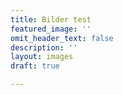 ```yaml
---
title: Bilder test
featured_image: ''
omit_header_text: false
description: ''
layout: images
draft: true

---
```

